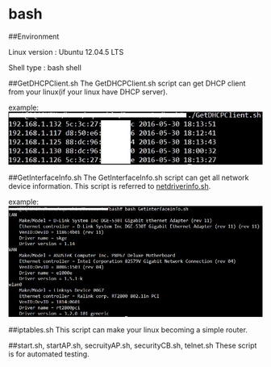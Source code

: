 # bash

##Environment

Linux version : Ubuntu 12.04.5 LTS

Shell type : bash shell

##GetDHCPClient.sh
The GetDHCPClient.sh script can get DHCP client from your linux(if your linux have DHCP server).

example:
![demo image](/pic/dhcp_pic.jpg)

##GetInterfaceInfo.sh
The GetInterfaceInfo.sh script can get all network device information.
This script is referred to [netdriverinfo.sh](https://downloadcenter.intel.com/download/17289/Network-Device-and-Driver-Information-Utility-for-Linux-).

example:
![demo image](/pic/info.jpg)


##iptables.sh
This script can make your linux becoming a simple router.


##start.sh, startAP.sh, secruityAP.sh, securityCB.sh, telnet.sh
These script is for automated testing.
